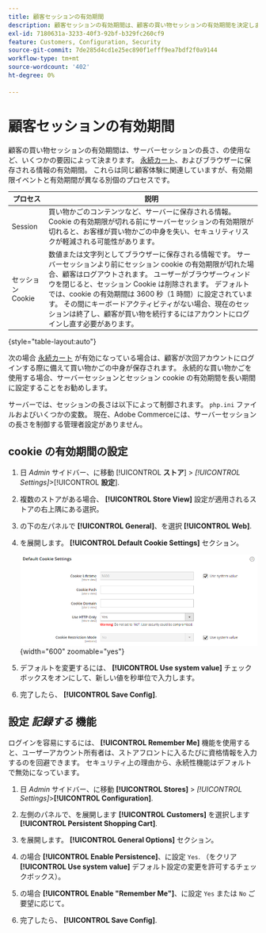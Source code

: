 ```yaml
---
title: 顧客セッションの有効期間
description: 顧客セッションの有効期間は、顧客の買い物セッションの有効期間を決定します。
exl-id: 7180631a-3233-40f3-92bf-b329fc260cf9
feature: Customers, Configuration, Security
source-git-commit: 7de285d4cd1e25ec890f1efff9ea7bdf2f0a9144
workflow-type: tm+mt
source-wordcount: '402'
ht-degree: 0%

---
```


# 顧客セッションの有効期間

顧客の買い物セッションの有効期間は、サーバーセッションの長さ、の使用など、いくつかの要因によって決まります。 [永続カート](../stores-purchase/cart-persistent.md)、およびブラウザーに保存される情報の有効期間。 これらは同じ顧客体験に関連していますが、有効期限イベントと有効期間が異なる別個のプロセスです。

| プロセス | 説明 |
| --- | --- |
| Session | 買い物かごのコンテンツなど、サーバーに保存される情報。 Cookie の有効期限が切れる前にサーバーセッションの有効期限が切れると、お客様が買い物かごの中身を失い、セキュリティリスクが軽減される可能性があります。 |
| セッション Cookie | 数値または文字列としてブラウザーに保存される情報です。 サーバーセッションより前にセッション cookie の有効期限が切れた場合、顧客はログアウトされます。 ユーザーがブラウザーウィンドウを閉じると、セッション Cookie は削除されます。 デフォルトでは、cookie の有効期間は 3600 秒（1 時間）に設定されています。 その間にキーボードアクティビティがない場合、現在のセッションは終了し、顧客が買い物を続行するにはアカウントにログインし直す必要があります。 |

{style="table-layout:auto"}

次の場合 [永続カート](../stores-purchase/cart-persistent.md) が有効になっている場合は、顧客が次回アカウントにログインする際に備えて買い物かごの中身が保存されます。 永続的な買い物かごを使用する場合、サーバーセッションとセッション cookie の有効期間を長い期間に設定することをお勧めします。

サーバーでは、セッションの長さは以下によって制御されます。 `php.ini` ファイルおよびいくつかの変数。 現在、Adobe Commerceには、サーバーセッションの長さを制御する管理者設定がありません。

## cookie の有効期間の設定

1. 日 _Admin_ サイドバー、に移動 [!UICONTROL **ストア**] > _[!UICONTROL Settings]_>[!UICONTROL **設定**].

1. 複数のストアがある場合、 **[!UICONTROL Store View]** 設定が適用されるストアの右上隅にある選択。

1. の下の左パネルで **[!UICONTROL General]**、を選択 **[!UICONTROL Web]**.

1. を展開します。 **[!UICONTROL Default Cookie Settings]** セクション。

   ![デフォルトの Cookie 設定](../configuration-reference/general/assets/web-default-cookie-settings.png){width="600" zoomable="yes"}

1. デフォルトを変更するには、 **[!UICONTROL Use system value]** チェックボックスをオンにして、新しい値を秒単位で入力します。

1. 完了したら、 **[!UICONTROL Save Config]**.

## 設定 _記録する_ 機能

ログインを容易にするには、 **[!UICONTROL Remember Me]** 機能を使用すると、ユーザーアカウント所有者は、ストアフロントに入るたびに資格情報を入力するのを回避できます。 セキュリティ上の理由から、永続性機能はデフォルトで無効になっています。

1. 日 _Admin_ サイドバー、に移動 **[!UICONTROL Stores]** > _[!UICONTROL Settings]_>**[!UICONTROL Configuration]**.

1. 左側のパネルで、を展開します **[!UICONTROL Customers]** を選択します **[!UICONTROL Persistent Shopping Cart]**.

1. を展開します。 **[!UICONTROL General Options]** セクション。

1. の場合 **[!UICONTROL Enable Persistence]**、に設定 `Yes`. （をクリア **[!UICONTROL Use system value]** デフォルト設定の変更を許可するチェックボックス）。

1. の場合 **[!UICONTROL Enable "Remember Me"]**、に設定 `Yes` または `No` ご要望に応じて。

1. 完了したら、 **[!UICONTROL Save Config]**.
